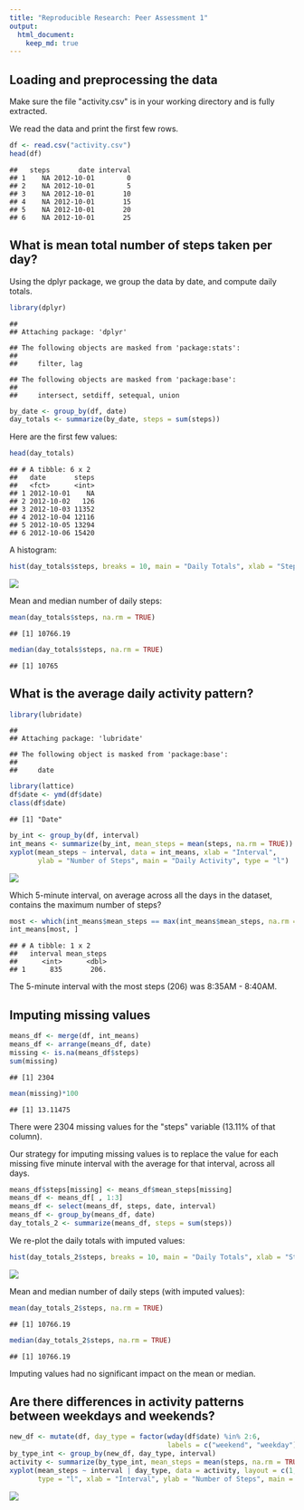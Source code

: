 ```yaml
---
title: "Reproducible Research: Peer Assessment 1"
output: 
  html_document:
    keep_md: true
---
```



## Loading and preprocessing the data

Make sure the file "activity.csv" is in your working directory and is fully
extracted.

We read the data and print the first few rows.

```r
df <- read.csv("activity.csv")
head(df)
```

```
##   steps       date interval
## 1    NA 2012-10-01        0
## 2    NA 2012-10-01        5
## 3    NA 2012-10-01       10
## 4    NA 2012-10-01       15
## 5    NA 2012-10-01       20
## 6    NA 2012-10-01       25
```


## What is mean total number of steps taken per day?

Using the dplyr package, we group the data by date, and compute daily totals.

```r
library(dplyr)
```

```
## 
## Attaching package: 'dplyr'
```

```
## The following objects are masked from 'package:stats':
## 
##     filter, lag
```

```
## The following objects are masked from 'package:base':
## 
##     intersect, setdiff, setequal, union
```

```r
by_date <- group_by(df, date)
day_totals <- summarize(by_date, steps = sum(steps))
```

Here are the first few values:

```r
head(day_totals)
```

```
## # A tibble: 6 x 2
##   date       steps
##   <fct>      <int>
## 1 2012-10-01    NA
## 2 2012-10-02   126
## 3 2012-10-03 11352
## 4 2012-10-04 12116
## 5 2012-10-05 13294
## 6 2012-10-06 15420
```

A histogram:

```r
hist(day_totals$steps, breaks = 10, main = "Daily Totals", xlab = "Steps")
```

![](PA1_template_files/figure-html/unnamed-chunk-4-1.png)<!-- -->

Mean and median number of daily steps:

```r
mean(day_totals$steps, na.rm = TRUE)
```

```
## [1] 10766.19
```

```r
median(day_totals$steps, na.rm = TRUE)
```

```
## [1] 10765
```



## What is the average daily activity pattern?

```r
library(lubridate)
```

```
## 
## Attaching package: 'lubridate'
```

```
## The following object is masked from 'package:base':
## 
##     date
```

```r
library(lattice)
df$date <- ymd(df$date)
class(df$date)
```

```
## [1] "Date"
```

```r
by_int <- group_by(df, interval)
int_means <- summarize(by_int, mean_steps = mean(steps, na.rm = TRUE))
xyplot(mean_steps ~ interval, data = int_means, xlab = "Interval",
       ylab = "Number of Steps", main = "Daily Activity", type = "l")
```

![](PA1_template_files/figure-html/unnamed-chunk-6-1.png)<!-- -->

Which 5-minute interval, on average across all the days in the dataset, contains the maximum number of steps?

```r
most <- which(int_means$mean_steps == max(int_means$mean_steps, na.rm = TRUE))
int_means[most, ]
```

```
## # A tibble: 1 x 2
##   interval mean_steps
##      <int>      <dbl>
## 1      835       206.
```
The 5-minute interval with the most steps (206) was 8:35AM - 8:40AM.

## Imputing missing values


```r
means_df <- merge(df, int_means)
means_df <- arrange(means_df, date)
missing <- is.na(means_df$steps)
sum(missing)
```

```
## [1] 2304
```

```r
mean(missing)*100
```

```
## [1] 13.11475
```

There were 2304 missing values for the "steps" variable (13.11% of that column).

Our strategy for imputing missing values is to replace the value for each missing
five minute interval with the average for that interval, across all days.


```r
means_df$steps[missing] <- means_df$mean_steps[missing]
means_df <- means_df[ , 1:3]
means_df <- select(means_df, steps, date, interval)
means_df <- group_by(means_df, date)
day_totals_2 <- summarize(means_df, steps = sum(steps))
```

We re-plot the daily totals with imputed values:

```r
hist(day_totals_2$steps, breaks = 10, main = "Daily Totals", xlab = "Steps")
```

![](PA1_template_files/figure-html/unnamed-chunk-10-1.png)<!-- -->

Mean and median number of daily steps (with imputed values):

```r
mean(day_totals_2$steps, na.rm = TRUE)
```

```
## [1] 10766.19
```

```r
median(day_totals_2$steps, na.rm = TRUE)
```

```
## [1] 10766.19
```

Imputing values had no significant impact on the mean or median.


## Are there differences in activity patterns between weekdays and weekends?

```r
new_df <- mutate(df, day_type = factor(wday(df$date) %in% 2:6,
                                       labels = c("weekend", "weekday")))
by_type_int <- group_by(new_df, day_type, interval)
activity <- summarize(by_type_int, mean_steps = mean(steps, na.rm = TRUE))
xyplot(mean_steps ~ interval | day_type, data = activity, layout = c(1,2),
       type = "l", xlab = "Interval", ylab = "Number of Steps", main = "Daily Activity (Weekday vs. Weekend)")
```

![](PA1_template_files/figure-html/unnamed-chunk-12-1.png)<!-- -->
